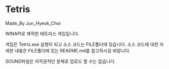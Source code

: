 # Tetris

Made_By Jun_Hyeok_Choi


WINAPI로 제작한 테트리스 게임입니다.

게임은 Tetris.exe 실행이 되고 소스 코드는 FILE폴더에 있습니다.
소스 코드에 대한 자세한 내용은 FILE폴더에 있는 REAEME.md를 참고하시길 바랍니다.

SOUND파일은 저작권적인 문제로 업로드 할 수는 없습니다. 
